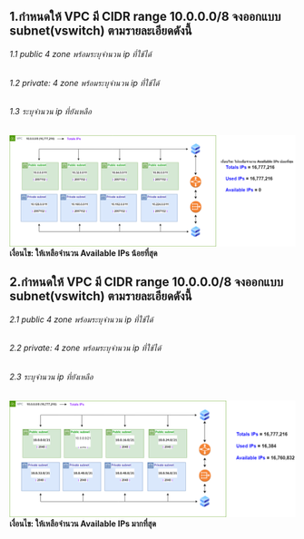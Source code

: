 ## 1.กำหนดให้ VPC มี CIDR range 10.0.0.0/8 จงออกแบบ subnet(vswitch) ตามรายละเอียดดังนี้
    
###### 1.1 public 4 zone พร้อมระบุจำนวน ip ที่ใช้ได้
###### 1.2 private: 4 zone พร้อมระบุจำนวน ip ที่ใช้ได้
###### 1.3 ระบุจำนวน ip ที่ยังเหลือ

![Alt text](./Cloud_Lab5_ex-01.drawio.png)
 **เงื่อนไข: ให้เหลือจำนวน Available IPs น้อยที่สุด**

## 2.กำหนดให้ VPC มี CIDR range 10.0.0.0/8 จงออกแบบ subnet(vswitch) ตามรายละเอียดดังนี้
    
###### 2.1 public 4 zone พร้อมระบุจำนวน ip ที่ใช้ได้
###### 2.2 private: 4 zone พร้อมระบุจำนวน ip ที่ใช้ได้
###### 2.3 ระบุจำนวน ip ที่ยังเหลือ

![Alt text](./Cloud_Lab5_ex-02.drawio.png)
 **เงื่อนไข: ให้เหลือจำนวน Available IPs มากที่สุด**